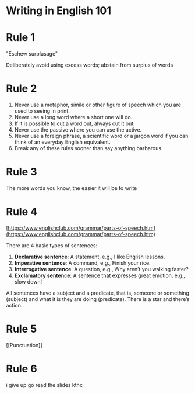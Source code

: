 # Writing in English 101

# Rule 1

"Eschew surplusage"

Deliberately avoid using excess words; abstain from surplus of words

# Rule 2

1. Never use a metaphor, simile or other figure of speech which you are used to seeing in print.
2. Never use a long word where a short one will do.
3. If it is possible to cut a word out, always cut it out.
4. Never use the passive where you can use the active.
5. Never use a foreign phrase, a scientific word or a jargon word if you can think of an everyday English equivalent.
6. Break any of these rules sooner than say anything barbarous.

# Rule 3

The more words you know, the easier it will be to write

# Rule 4

[https://www.englishclub.com/grammar/parts-of-speech.htm](https://www.englishclub.com/grammar/parts-of-speech.htm)

There are 4 basic types of sentences:

1. **Declarative sentence**: A statement, e.g., I like English lessons.
2. **Imperative sentence**: A command, e.g., Finish your rice.
3. **Interrogative sentence**: A question, e.g., Why aren’t you walking faster?
4. **Exclamatory sentence**: A sentence that expresses great emotion, e.g., slow down!

All sentences have a subject and a predicate, that is, someone or something (subject) and what it is they are doing (predicate). There is a star and there’s action.

# Rule 5

[[Punctuation]]

# Rule 6

i give up go read the slides kthx